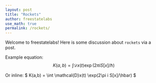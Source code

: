 ```yaml
---
layout: post
title: "Rockets"
author: freestatelabs
use_math: true
permalink: /rockets/
---
```


Welcome to freestatelabs!  Here is some discussion about `rockets` via a post.  

Example equation:  
$$ 
K(a,b) = \int \mathcal{D}x(t) \exp(2\pi i S[x]/\hbar)  
$$  

Or inline: $ K(a,b) = \int \mathcal{D}x(t) \exp(2\pi i S[x]/\hbar) $

  
